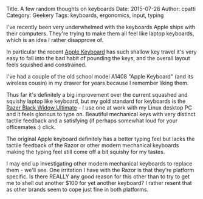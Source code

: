 Title: A few random thoughts on keyboards
Date: 2015-07-28
Author: cpatti
Category: Geekery
Tags: keyboards, ergonomics, input, typing

I've recently been very underwhelmed with the keyboards Apple ships with their computers. They're trying to make them all feel like laptop keyboards, which is an idea I
rather disapprove of.

In particular the recent [Apple Keyboard](http://www.apple.com/shop/product/MB110LL/B/apple-keyboard-with-numeric-keypad-english-usa)
has such shallow key travel it's very easy to fall into the bad habit of pounding the keys, and the overall layout feels squished
and constrained.

I've had a couple of the old school model A1408 "Apple Keyboard" (and its wireless cousin) in my drawer for years because I remember
liking them.

Thus far it's definitely a big improvement over the current squashed and squishy laptop like keyboard, but my gold standard for
keyboards is the [Razer Black Widow Ultimate](http://www.razerzone.com/store/razer-blackwidow-ultimate) - I use one at work with my
Linux desktop PC and it feels glorious to type on.  Beautiful mechanical keys with very distinct tactile feedback and a satisfying
(if perhaps somewhat loud for your officemates :) click.

The original Apple keyboard definitely has a better typing feel but lacks the tactile feedback of the Razor or other modern
mechanical keyboards making the typing feel still come off a bit squishy for my tastes.

I may end up investigating other modern mechanical keyboards to replace them - we'll see. One irritation I have with the Razor is
that they're platform specific. Is there REALLY any good reason for this other than to try to get me to shell out another $100 for
yet another keyboard? I rather resent that as other brands seem to cope just fine in both platforms.
